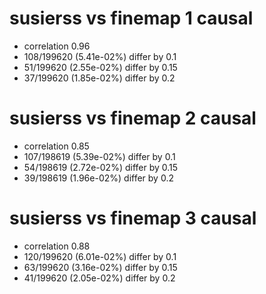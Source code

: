 # susierss vs finemap  1 causal

- correlation 0.96
- 108/199620 (5.41e-02%) differ by 0.1
- 51/199620 (2.55e-02%) differ by 0.15
- 37/199620 (1.85e-02%) differ by 0.2


# susierss vs finemap  2 causal

- correlation 0.85
- 107/198619 (5.39e-02%) differ by 0.1
- 54/198619 (2.72e-02%) differ by 0.15
- 39/198619 (1.96e-02%) differ by 0.2


# susierss vs finemap  3 causal

- correlation 0.88
- 120/199620 (6.01e-02%) differ by 0.1
- 63/199620 (3.16e-02%) differ by 0.15
- 41/199620 (2.05e-02%) differ by 0.2


